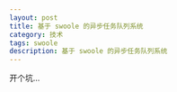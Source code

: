 ```yaml
---
layout: post
title: 基于 swoole 的异步任务队列系统
category: 技术
tags: swoole
description: 基于 swoole 的异步任务队列系统
---
```


开个坑...
